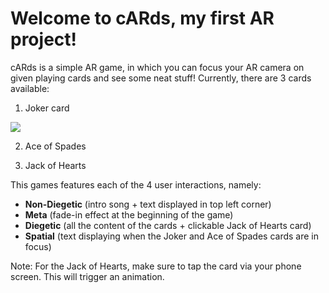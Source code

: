 # Welcome to cARds, my first AR project!

cARds is a simple AR game, in which you can focus your AR camera on given playing cards and see some neat stuff! Currently, there are 3 cards available:

1) Joker card

![](https://github.com/MihailCiobu/cARds/Jokur.jpeg?raw=true)

2) Ace of Spades


3) Jack of Hearts

This games features each of the 4 user interactions, namely:

* **Non-Diegetic** (intro song + text displayed in top left corner)
* **Meta** (fade-in effect at the beginning of the game)
* **Diegetic** (all the content of the cards + clickable Jack of Hearts card)
* **Spatial** (text displaying when the Joker and Ace of Spades cards are in focus)

Note: For the Jack of Hearts, make sure to tap the card via your phone screen. This will trigger an animation.
